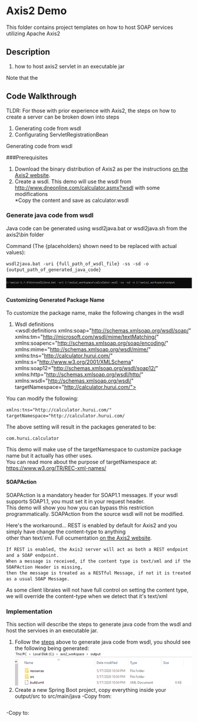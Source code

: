 # Axis2 Demo
This folder contains project templates on how to host SOAP services utilizing Apache Axis2

## Description
1) how to host axis2 servlet in an executable jar

Note that the

## Code Walkthrough

TLDR: For those with prior experience with Axis2, the steps on how to create a server can be broken 
down into steps
1. Generating code from wsdl 
2. Configurating ServletRegistrationBean

Generating code from wsdl 

###Prerequisites
1. Download the binary distribution of Axis2 as per the instructions [on the Axis2 website](https://axis.apache.org/axis2/java/core/download.cgi).
2. Create a wsdl. This demo will use the wsdl from http://www.dneonline.com/calculator.asmx?wsdl with some modifications\
   *Copy the content and save as calculator.wsdl
### Generate java code from wsdl
Java code can be generated using wsdl2java.bat or wsdl2java.sh from the axis2\bin folder

Command (The {placeholders} shown need to be replaced with actual values): 
```
wsdl2java.bat -uri {full_path_of_wsdl_file} -ss -sd -o {output_path_of_generated_java_code}
```
![Alt text](README_IMG/wsdl2java_command.PNG?raw=true "wsdl2java_command")

#### Customizing Generated Package Name

To customize the package name, make the following changes in the wsdl

1. Wsdl definitions\
<wsdl:definitions xmlns:soap="http://schemas.xmlsoap.org/wsdl/soap/" 
xmlns:tm="http://microsoft.com/wsdl/mime/textMatching/" 
xmlns:soapenc="http://schemas.xmlsoap.org/soap/encoding/" 
xmlns:mime="http://schemas.xmlsoap.org/wsdl/mime/" 
xmlns:tns="http://calculator.hurui.com/" 
xmlns:s="http://www.w3.org/2001/XMLSchema" 
xmlns:soap12="http://schemas.xmlsoap.org/wsdl/soap12/" 
xmlns:http="http://schemas.xmlsoap.org/wsdl/http/" 
xmlns:wsdl="http://schemas.xmlsoap.org/wsdl/" 
targetNamespace="http://calculator.hurui.com/">

You can modify the following:
```
xmlns:tns="http://calculator.hurui.com/"
targetNamespace="http://calculator.hurui.com/
```


The above setting will result in the packages generated to be:
```
com.hurui.calculator
```

This demo will make use of the targetNamespace to customize package name but it actually has other uses.\
You can read more about the purpose of targetNamespace at: https://www.w3.org/TR/REC-xml-names/

#### SOAPAction
SOAPAction is a mandatory header for SOAP1.1 messages. If your wsdl supports SOAP1.1, you must set it in your request header.\
This demo will show you how you can bypass this restriction programmatically. SOAPAction from the source wsdl will not be modified.

Here's the workaround... REST is enabled by default for Axis2 and you simply have change the content-type to anything \
other than text/xml. Full ocumentation [on the Axis2 website](http://axis.apache.org/axis2/java/core/docs/rest-ws.html#rest_with_get).
```
If REST is enabled, the Axis2 server will act as both a REST endpoint and a SOAP endpoint.
When a message is received, if the content type is text/xml and if the SOAPAction Header is missing, 
then the message is treated as a RESTful Message, if not it is treated as a usual SOAP Message. 
```

As some client libraies will not have full control on setting the content type, we will override the content-type when we detect that it's text/xml

### Implementation
This section will describe the steps to generate java code from the wsdl and host the servioes in an executable jar.

1. Follow the [steps](#Generate-java-code-from-wsdl) above to generate java code from wsdl, you should see the following being generated:\
![Alt text](README_IMG/wsdl2java_output.PNG?raw=true "wsdl2java_output")
2. Create a new Spring Boot project, copy everything inside your output/src to src/main/java
-Copy from:
```
```
-Copy to: